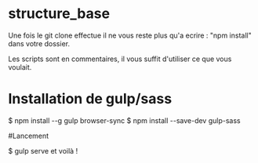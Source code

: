 # structure_base


Une fois le git clone effectue il ne vous reste plus qu'a ecrire : "npm install" dans votre dossier.

Les scripts sont en commentaires, il vous suffit d'utiliser ce que vous voulait.

# Installation de gulp/sass

$ npm install --g gulp browser-sync
$ npm install --save-dev gulp-sass

#Lancement

$ gulp serve
et voilà !
